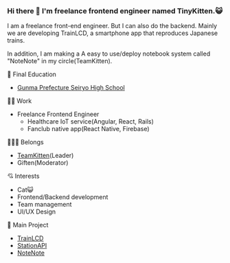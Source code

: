 ### Hi there 👋 I'm freelance frontend engineer named TinyKitten.😺

I am a freelance front-end engineer. But I can also do the backend. Mainly we are developing TrainLCD, a smartphone app that reproduces Japanese trains.

In addition, I am making a A easy to use/deploy notebook system called "NoteNote" in my circle(TeamKitten).

🏫 Final Education

- [Gunma Prefecture Seiryo High School](http://www.seiryo-hs.gsn.ed.jp/)

🧑‍💻 Work

- Freelance Frontend Engineer
  - Healthcare IoT service(Angular, React, Rails)
  - Fanclub native app(React Native, Firebase)

👨‍👧‍👦 Belongs

- [TeamKitten](https://teamkitten.tk/)(Leader)
- Giften(Moderator)

💘 Interests

- Cat😺
- Frontend/Backend development
- Team management
- UI/UX Design

📔 Main Project

- [TrainLCD](https://github.com/TinyKitten/TrainLCD)
- [StationAPI](https://github.com/TinyKitten/StationAPI)
- [NoteNote](https://github.com/TeamKitten/NoteNote)
